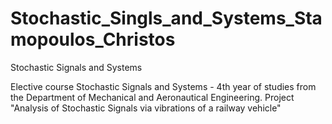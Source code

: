 # Stochastic_Singls_and_Systems_Stamopoulos_Christos

Stochastic Signals and Systems

Elective course Stochastic Signals and Systems - 4th year of studies from the Department of Mechanical and Aeronautical Engineering. 
Project "Analysis of Stochastic Signals via vibrations of a railway vehicle"
